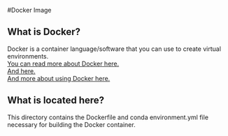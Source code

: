 #Docker Image

## What is Docker?

Docker is a container language/software that you can use to create virtual environments.\
[You can read more about Docker here.](https://docs.docker.com/docker-hub/)\
[And here.](https://docs.ris.wustl.edu/doc/compute/recipes/docker-on-compute.html)\
[And more about using Docker here.](https://docs.ris.wustl.edu/doc/compute/workshops/ris-docker-basics.html)

## What is located here?

This directory contains the Dockerfile and conda environment.yml file necessary for building the Docker container.
